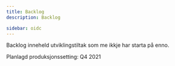 ```yaml
---
title: Backlog
description: Backlog

sidebar: oidc
---
```



Backlog inneheld utviklingstiltak som me ikkje har starta på enno.



Planlagd produksjonssetting: Q4 2021
